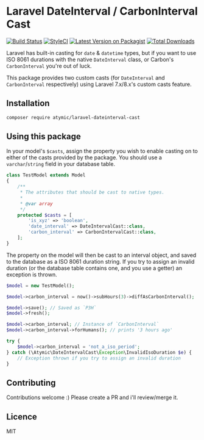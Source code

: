 # Laravel DateInterval / CarbonInterval Cast

[![Build Status](https://img.shields.io/github/workflow/status/atymic/laravel-dateinterval-cast/PHP?style=flat-square)](https://github.com/atymic/laravel-dateinterval-cast/actions) 
[![StyleCI](https://styleci.io/repos/243181977/shield)](https://styleci.io/repos/243181977) 
[![Latest Version on Packagist](https://img.shields.io/packagist/v/atymic/laravel-dateinterval-cast.svg?style=flat-square)](https://packagist.org/packages/atymic/laravel-dateinterval-cast) 
[![Total Downloads](https://img.shields.io/packagist/dt/atymic/laravel-dateinterval-cast.svg?style=flat-square)](https://packagist.org/packages/atymic/laravel-dateinterval-cast) 

Laravel has built-in casting for `date` & `datetime` types, but if you want to use ISO 8061 durations with the native
`DateInterval` class, or Carbon's `CarbonInterval` you're out of luck.

This package provides two custom casts (for `DateInterval` and `CarbonInterval` respectively) using Laravel 7.x/8.x's custom
casts feature.

## Installation

```bash
composer require atymic/laravel-dateinterval-cast
```

## Using this package

In your model's `$casts`, assign the property you wish to enable casting on to either of the casts provided by the package.
You should use a `varchar`/`string` field in your database table.

```php
class TestModel extends Model
{
    /**
     * The attributes that should be cast to native types.
     *
     * @var array
     */
    protected $casts = [
        'is_xyz' => 'boolean',
        'date_interval' => DateIntervalCast::class,
        'carbon_interval' => CarbonIntervalCast::class,
    ];
}
```

The property on the model will then be cast to an interval object, and saved to the database as a ISO 8061 duration string.
If you try to assign an invalid duration (or the database table contains one, and you use a getter) an exception is thrown.


```php
$model = new TestModel();

$model->carbon_interval = now()->subHours(3)->diffAsCarbonInterval();

$model->save(); // Saved as `P3H`
$model->fresh();

$model->carbon_interval; // Instance of `CarbonInterval`
$model->carbon_interval->forHumans(); // prints '3 hours ago'

try {
    $model->carbon_interval = 'not_a_iso_period'; 
} catch (\Atymic\DateIntervalCast\Exception\InvalidIsoDuration $e) {
    // Exception thrown if you try to assign an invalid duration
}
```

## Contributing

Contributions welcome :) 
Please create a PR and i'll review/merge it. 


## Licence
MIT

